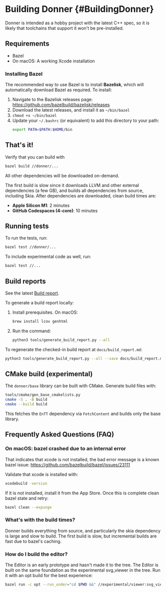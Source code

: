 # Building Donner {#BuildingDonner}

Donner is intended as a hobby project with the latest C++ spec, so it is likely that toolchains that support it won't be pre-installed.

## Requirements

- Bazel
- On macOS: A working Xcode installation

### Installing Bazel

The recommended way to use Bazel is to install **Bazelisk**, which will automatically download Bazel as required. To install:

1. Navigate to the Bazelisk releases page: https://github.com/bazelbuild/bazelisk/releases
2. Download the latest releases, and install it as `~/bin/bazel`
3. `chmod +x ~/bin/bazel`
4. Update your `~/.bashrc` (or equivalent) to add this directory to your path:
   ```sh
   export PATH=$PATH:$HOME/bin
   ```

## That's it!

Verify that you can build with

```sh
bazel build //donner/...
```

All other dependencies will be downloaded on-demand.

The first build is slow since it downloads LLVM and other external dependencies (a few GB), and builds all dependencies from source, including Skia. After dependencies are downloaded, clean build times are:

- **Apple Silicon M1**: 2 minutes
- **GitHub Codespaces (4-core)**: 10 minutes

## Running tests

To run the tests, run:

```sh
bazel test //donner/...
```

To include experimental code as well, run:

```sh
bazel test //...
```

## Build reports

See the latest [Build report](./build_report.md).

To generate a build report locally:

1. Install prerequisites. On macOS:
   ```sh
   brew install lcov genhtml
   ```

2. Run the command:
   ```sh
   python3 tools/generate_build_report.py --all
   ```

To regenerate the checked-in build report at `docs/build_report.md`:

```sh
python3 tools/generate_build_report.py --all --save docs/build_report.md
```

## CMake build (experimental)

The `donner/base` library can be built with CMake. Generate build files with:

```sh
tools/cmake/gen_base_cmakelists.py
cmake -S . -B build
cmake --build build
```

This fetches the `EnTT` dependency via `FetchContent` and builds only the base library.

## Frequently Asked Questions (FAQ)

### On macOS: bazel crashed due to an internal error

That indicates that xcode is not installed, the bad error message is a known bazel issue: https://github.com/bazelbuild/bazel/issues/23111

Validate that xcode is installed with:

```sh
xcodebuild -version
```

If it is not installed, install it from the App Store. Once this is complete clean bazel state and retry:

```sh
bazel clean --expunge
```

### What's with the build times?

Donner builds everything from source, and particularly the skia dependency is large and slow to build. The first build is slow, but incremental builds are fast due to bazel's caching.

### How do I build the editor?

The Editor is an early prototype and hasn't made it to the tree. The Editor is built on the same foundation as the experimental svg_viewer in the tree. Run it with an opt build for the best experience:

```sh
bazel run -c opt --run_under="cd $PWD &&" //experimental/viewer:svg_viewer -- donner_icon.svg
```
